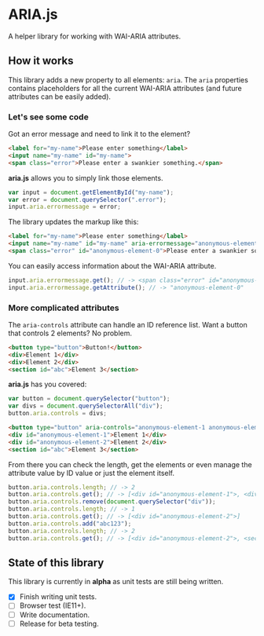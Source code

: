 # ARIA.js

A helper library for working with WAI-ARIA attributes.

## How it works

This library adds a new property to all elements: `aria`. The `aria` properties contains placeholders for all the current WAI-ARIA attributes (and future attributes can be easily added).

### Let's see some code

Got an error message and need to link it to the element?

```html
<label for="my-name">Please enter something</label>
<input name="my-name" id="my-name">
<span class="error">Please enter a swankier something.</span>
```

**aria.js** allows you to simply link those elements.

```js
var input = document.getElementById("my-name");
var error = document.querySelector(".error");
input.aria.errormessage = error;
```

The library updates the markup like this:

```html
<label for="my-name">Please enter something</label>
<input name="my-name" id="my-name" aria-errormessage="anonymous-element-0">
<span class="error" id="anonymous-element-0">Please enter a swankier something.</span>
```

You can easily access information about the WAI-ARIA attribute.

```js
input.aria.errormessage.get(); // -> <span class="error" id="anonymous-element-0">
input.aria.errormessage.getAttribute(); // -> "anonymous-element-0"
```

### More complicated attributes

The `aria-controls` attribute can handle an ID reference list. Want a button that controls 2 elements? No problem.

```html
<button type="button">Button!</button>
<div>Element 1</div>
<div>Element 2</div>
<section id="abc">Element 3</section>
```

**aria.js** has you covered:

```js
var button = document.querySelector("button");
var divs = document.querySelectorAll("div");
button.aria.controls = divs;
```

```html
<button type="button" aria-controls="anonymous-element-1 anonymous-element-2">Button!</button>
<div id="anonymous-element-1">Element 1</div>
<div id="anonymous-element-2">Element 2</div>
<section id="abc">Element 3</section>
```

From there you can check the length, get the elements or even manage the attribute value by ID value or just the element itself.

```js
button.aria.controls.length; // -> 2
button.aria.controls.get(); // -> [<div id="anonymous-element-1">, <div id="anonymous-element-2">]
button.aria.controls.remove(document.querySelector("div"));
button.aria.controls.length; // -> 1
button.aria.controls.get(); // -> [<div id="anonymous-element-2">]
button.aria.controls.add("abc123");
button.aria.controls.length; // -> 2
button.aria.controls.get(); // -> [<div id="anonymous-element-2">, <section id="abc123">]
```

## State of this library

This library is currently in **alpha** as unit tests are still being written.

- [x] Finish writing unit tests.
- [ ] Browser test (IE11+).
- [ ] Write documentation.
- [ ] Release for beta testing.
